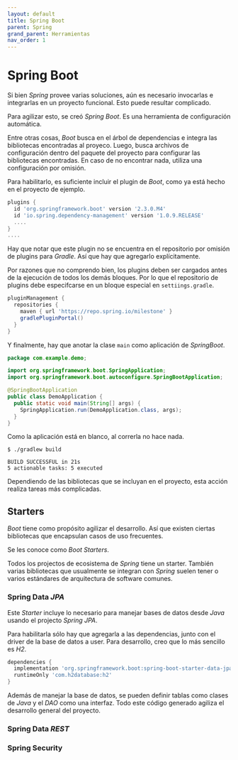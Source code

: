 ```yaml
---
layout: default
title: Spring Boot
parent: Spring
grand_parent: Herramientas
nav_order: 1
---
```


# Spring Boot

Si bien _Spring_ provee varias soluciones, aún es necesario invocarlas e integrarlas en un proyecto funcional. Esto
puede resultar complicado.

Para agilizar esto, se creó _Spring Boot_. Es una herramienta de configuración automática.

Entre otras cosas, _Boot_ busca en el árbol de dependencias e integra las bibliotecas encontradas al proyeco. Luego,
busca archivos de configuración dentro del paquete del proyecto para configurar las bibliotecas encontradas. En caso de
no encontrar nada, utiliza una configuración por omisión.

Para habilitarlo, es suficiente incluir el plugin de _Boot_, como ya está hecho en el proyecto de ejemplo.

```groovy
plugins {
  id 'org.springframework.boot' version '2.3.0.M4'
  id 'io.spring.dependency-management' version '1.0.9.RELEASE'
  ....
}
....
```

Hay que notar que este plugin no se encuentra en el repositorio por omisión de plugins para _Gradle_. Así que hay que
agregarlo explícitamente.

Por razones que no comprendo bien, los plugins deben ser cargados antes de la ejecución de todos los demás bloques. Por
lo que el repositorio de plugins debe especifcarse en un bloque especial en `settiings.gradle`.

```groovy
pluginManagement {
  repositories {
    maven { url 'https://repo.spring.io/milestone' }
    gradlePluginPortal()
  }
}
```

Y finalmente, hay que anotar la clase `main` como aplicación de _SpringBoot_.

```java
package com.example.demo;

import org.springframework.boot.SpringApplication;
import org.springframework.boot.autoconfigure.SpringBootApplication;

@SpringBootApplication
public class DemoApplication {
  public static void main(String[] args) {
    SpringApplication.run(DemoApplication.class, args);
  }
}
```

Como la aplicación está en blanco, al correrla no hace nada.

```console
$ ./gradlew build

BUILD SUCCESSFUL in 21s
5 actionable tasks: 5 executed
```

Dependiendo de las bibliotecas que se incluyan en el proyecto, esta acción
realiza tareas más complicadas.

## Starters

_Boot_ tiene como propósito agilizar el desarrollo. Así que existen ciertas bibliotecas que encapsulan casos de uso
frecuentes.

Se les conoce como _Boot Starters_.

Todos los projectos de ecosistema de _Spring_ tiene un starter. También varias bibliotecas que usualmente se integran
con _Spring_ suelen tener o varios estándares de arquitectura de software comunes.

### Spring Data _JPA_

Este _Starter_ incluye lo necesario para manejar bases de datos desde _Java_ usando el projecto _Spring JPA_.

Para habilitarla sólo hay que agregarla a las dependencias, junto con el driver de la base de datos a user. Para
desarrollo, creo que lo más sencillo es _H2_.

```groovy
dependencies {
  implementation 'org.springframework.boot:spring-boot-starter-data-jpa'
  runtimeOnly 'com.h2database:h2'
}
```

Además de manejar la base de datos, se pueden definir tablas como clases de _Java_ y el _DAO_ como una interfaz.
Todo este código generado agiliza el desarrollo general del proyecto.

### Spring Data _REST_

### Spring Security
